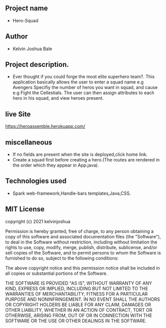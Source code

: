 ## Project name
* Hero-Squad
## Author
* Kelvin Joshua Bale
## Project description.
* Ever thought if you could forge the most elite superhero team?.
This application basically allows the user to enter a squad name e.g Avengers
Specifiy the number of heros you want in squad, and cause e.g Fight the Cellestials.
The user can then assign attributes to each hero in his squad, and view heroes present.
## live Site
https://heroassemble.herokuapp.com/
## miscellaneous
* If no fields are present when the site is deployed,click home link.
* Create a squad first before creating a hero.(The routes are rendered in the order which they appear in App.java).

## Technologies used
* Spark web-framework,Handle-bars templates,Java,CSS.

## MIT License
copyright (c) 2021 kelvinjoshua

Permission is hereby granted, free of charge, to any person obtaining
a copy of this software and associated documentation files (the
"Software"), to deal in the Software without restriction, including
without limitation the rights to use, copy, modify, merge, publish,
distribute, sublicense, and/or sell copies of the Software, and to
permit persons to whom the Software is furnished to do so, subject to
the following conditions:

The above copyright notice and this permission notice shall be
included in all copies or substantial portions of the Software.

THE SOFTWARE IS PROVIDED "AS IS", WITHOUT WARRANTY OF ANY KIND,
EXPRESS OR IMPLIED, INCLUDING BUT NOT LIMITED TO THE WARRANTIES OF
MERCHANTABILITY, FITNESS FOR A PARTICULAR PURPOSE AND
NONINFRINGEMENT. IN NO EVENT SHALL THE AUTHORS OR COPYRIGHT HOLDERS BE
LIABLE FOR ANY CLAIM, DAMAGES OR OTHER LIABILITY, WHETHER IN AN ACTION
OF CONTRACT, TORT OR OTHERWISE, ARISING FROM, OUT OF OR IN CONNECTION
WITH THE SOFTWARE OR THE USE OR OTHER DEALINGS IN THE SOFTWARE.